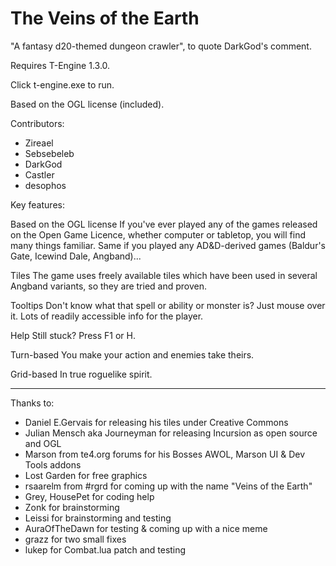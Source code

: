 The Veins of the Earth
=========

"A fantasy d20-themed dungeon crawler", to quote DarkGod's comment.

Requires T-Engine 1.3.0.

Click t-engine.exe to run.

Based on the OGL license (included).

Contributors:

- Zireael
- Sebsebeleb
- DarkGod
- Castler
- desophos

Key features:

Based on the OGL license
If you've ever played any of the games released on the Open Game Licence, whether computer or tabletop, you will find many things familiar. Same if you played any AD&D-derived games (Baldur's Gate, Icewind Dale, Angband)...

Tiles
The game uses freely available tiles which have been used in several Angband variants, so they are tried and proven.

Tooltips
Don't know what that spell or ability or monster is? Just mouse over it. Lots of readily accessible info for the player.

Help
Still stuck? Press F1 or H.

Turn-based
You make your action and enemies take theirs.

Grid-based
In true roguelike spirit.





***
Thanks to:

- Daniel E.Gervais for releasing his tiles under Creative Commons
- Julian Mensch aka Journeyman for releasing Incursion as open source and OGL
- Marson from te4.org forums for his Bosses AWOL, Marson UI & Dev Tools addons
- Lost Garden for free graphics
- rsaarelm from #rgrd for coming up with the name "Veins of the Earth"
- Grey, HousePet for coding help
- Zonk for brainstorming
- Leissi for brainstorming and testing
- AuraOfTheDawn for testing & coming up with a nice meme
- grazz for two small fixes
- lukep for Combat.lua patch and testing
